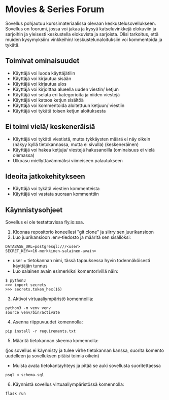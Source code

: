 # Movies & Series Forum


Sovellus pohjautuu kurssimateriaalissa olevaan keskustelusovellukseen. Sovellus on foorumi, jossa voi jakaa ja kysyä katseluvinkkejä elokuviin ja sarjoihin ja yleisesti keskustella elokuvista ja sarjoista. Olisi tarkoitus, että muiden kysymyksiin/ vinkkeihin/ keskustelunaloituksiin voi kommentoida ja tykätä.

## Toimivat ominaisuudet
- Käyttäjä voi luoda käyttäjätilin
- Käyttäjä voi kirjautua sisään
- Käyttäjä voi kirjautua ulos
- Käyttäjä voi kirjoittaa alueella uuden viestin/ ketjun
- Käyttäjä voi selata eri kategorioita ja niiden viestejä
- Käyttäjä voi katsoa ketjun sisältöä
- Käyttäjä voi kommentoida aloitettuun ketjuun/ viestiin
- Käyttäjä voi tykätä toisen ketjun aloituksesta


## Ei toimi vielä/ keskeneräisiä
- Käyttäjä voi tykätä viestistä, mutta tykkäysten määrä ei näy oikein (näkyy kyllä tietokannassa, mutta ei sivulla) (keskeneräinen)
- Käyttäjä voi hakea ketjuja/ viestejä hakusanoilla (ominaisuus ei vielä olemassa)
- Ulkoasu miellyttävämmäksi viimeiseen palautukseen


## Ideoita jatkokehitykseen
- Käyttäjä voi tykätä viestien kommenteista
- Käyttäjä voi vastata suoraan kommenttiin



## Käynnistysohjeet
Sovellus ei ole testattavissa fly.io:ssa.

1. Kloonaa repositorio koneellesi "git clone" ja siirry sen juurikansioon
2. Luo juurikansioon .env-tiedosto ja määritä sen sisällöksi:
```
DATABASE_URL=postgresql:///<user>
SECRET_KEY=<16-merkkinen-salainen-avain>
```
- user = tietokannan nimi, tässä tapauksessa hyvin todennäköisesti käyttäjän tunnus
- Luo salainen avain esimerkiksi komentorivillä näin:
```
$ python3
>>> import secrets
>>> secrets.token_hex(16)
```

3. Aktivoi virtuaaliympäristö komennoilla:
```
python3 -m venv venv
source venv/bin/activate
```
4. Asenna riippuvuudet komennolla:
```
pip install -r requirements.txt
```
5. Määritä tietokannan skeema komennolla:

(jos sovellus ei käynnisty ja tulee virhe tietokannan kanssa, suorita komento uudelleen ja sovelluksen pitäisi toimia oikein)
- Muista avata tietokantayhteys ja pitää se auki sovellusta suoritettaessa
```
psql < schema.sql
```

6. Käynnistä sovellus virtuaaliympäristössä komennolla:
```
flask run
```
